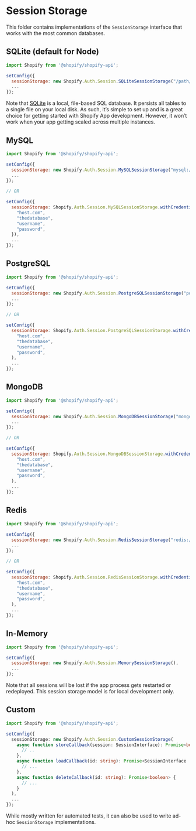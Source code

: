 # Session Storage

This folder contains implementations of the `SessionStorage` interface that works with the most common databases.

## SQLite (default for Node)

```js
import Shopify from '@shopify/shopify-api';

setConfig({
  sessionStorage: new Shopify.Auth.Session.SQLiteSessionStorage("/path/to/your.db"),
  ...
});
```

Note that [SQLite] is a local, file-based SQL database. It persists all tables to a single file on your local disk. As such, it’s simple to set up and is a great choice for getting started with Shopify App development. However, it won’t work when your app getting scaled across multiple instances.

## MySQL

```js
import Shopify from '@shopify/shopify-api';

setConfig({
  sessionStorage: new Shopify.Auth.Session.MySQLSessionStorage("mysql://username:password@host/database"),
  ...
});

// OR

setConfig({
  sessionStorage: Shopify.Auth.Session.MySQLSessionStorage.withCredentials({
    "host.com",
    "thedatabase",
    "username",
    "password",
  }),
  ...
});
```

## PostgreSQL

```js
import Shopify from '@shopify/shopify-api';

setConfig({
  sessionStorage: new Shopify.Auth.Session.PostgreSQLSessionStorage("postgres://username:password@host/database"),
  ...
});

// OR

setConfig({
  sessionStorage: Shopify.Auth.Session.PostgreSQLSessionStorage.withCredentials(
    "host.com",
    "thedatabase",
    "username",
    "password",
  ),
  ...
});
```

## MongoDB

```js
import Shopify from '@shopify/shopify-api';

setConfig({
  sessionStorage: new Shopify.Auth.Session.MongoDBSessionStorage("mongodb://username:password@host/", "database"),
  ...
});

// OR

setConfig({
  sessionStorage: Shopify.Auth.Session.MongoDBSessionStorage.withCredentials(
    "host.com",
    "thedatabase",
    "username",
    "password",
  ),
  ...
});
```

## Redis

```js
import Shopify from '@shopify/shopify-api';

setConfig({
  sessionStorage: new Shopify.Auth.Session.RedisSessionStorage("redis://username:password@host/database"),
  ...
});

// OR

setConfig({
  sessionStorage: Shopify.Auth.Session.RedisSessionStorage.withCredentials(
    "host.com",
    "thedatabase",
    "username",
    "password",
  ),
  ...
});
```

## In-Memory

```js
import Shopify from '@shopify/shopify-api';

setConfig({
  sessionStorage: new Shopify.Auth.Session.MemorySessionStorage(),
  ...
});
```

Note that all sessions will be lost if the app process gets restarted or redeployed. This session storage model is for local development only.

## Custom

```ts
import Shopify from '@shopify/shopify-api';

setConfig({
  sessionStorage: new Shopify.Auth.Session.CustomSessionStorage(
    async function storeCallback(session: SessionInterface): Promise<boolean> {
      // ..
    },
    async function loadCallback(id: string): Promise<SessionInterface | undefined> {
      // ...
    },
    async function deleteCallback(id: string): Promise<boolean> {
      // ...
    }
  ),
  ...
});
```

While mostly written for automated tests, it can also be used to write ad-hoc `SessionStorage` implementations.

[sqlite]: https://www.sqlite.org/
